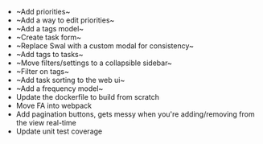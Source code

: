 - ~Add priorities~
- ~Add a way to edit priorities~
- ~Add a tags model~
- ~Create task form~
- ~Replace Swal with a custom modal for consistency~
- ~Add tags to tasks~
- ~Move filters/settings to a collapsible sidebar~
- ~Filter on tags~
- ~Add task sorting to the web ui~
- ~Add a frequency model~
- Update the dockerfile to build from scratch
- Move FA into webpack
- Add pagination buttons, gets messy when you're adding/removing from the view real-time
- Update unit test coverage
